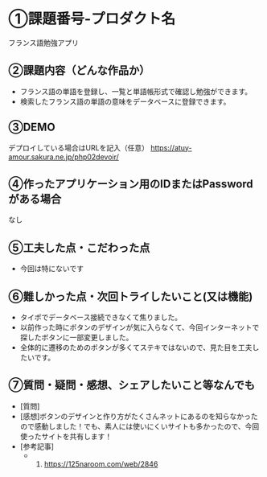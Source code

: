 # ①課題番号-プロダクト名

フランス語勉強アプリ

## ②課題内容（どんな作品か）

- フランス語の単語を登録し、一覧と単語帳形式で確認し勉強ができます。
- 検索したフランス語の単語の意味をデータベースに登録できます。

## ③DEMO

デプロイしている場合はURLを記入（任意）
https://atuy-amour.sakura.ne.jp/php02devoir/

## ④作ったアプリケーション用のIDまたはPasswordがある場合

なし

## ⑤工夫した点・こだわった点

- 今回は特にないです

## ⑥難しかった点・次回トライしたいこと(又は機能)

- タイポでデータベース接続できなくて焦りました。
- 以前作った時にボタンのデザインが気に入らなくて、今回インターネットで探したボタンに一部変更しました。
- 全体的に遷移のためのボタンが多くてステキではないので、見た目を工夫したいです。

## ⑦質問・疑問・感想、シェアしたいこと等なんでも

- [質問]
- [感想]ボタンのデザインと作り方がたくさんネットにあるのを知らなかったので感動しました！でも、素人には使いにくいサイトも多かったので、今回使ったサイトを共有します！
- [参考記事]
  - 1. https://125naroom.com/web/2846
